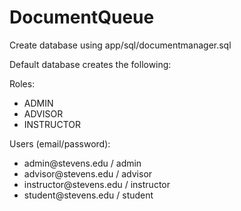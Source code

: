 # DocumentQueue

Create database using app/sql/documentmanager.sql

<p>Default database creates the following:</p>
Roles: 
<ul>
<li>ADMIN</li>
<li>ADVISOR</li>
<li>INSTRUCTOR</li>
</ul>
Users (email/password):
<ul>
<li>admin@stevens.edu / admin</li>
<li>advisor@stevens.edu / advisor</li>
<li>instructor@stevens.edu / instructor</li>
<li>student@stevens.edu / student</li>
</ul>
